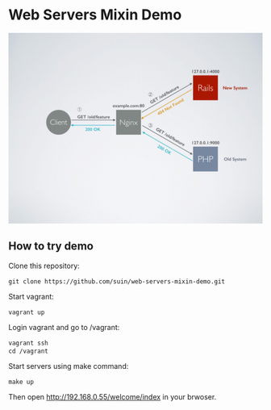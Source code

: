 # Web Servers Mixin Demo

![](https://raw.githubusercontent.com/suin/web-servers-mixin-demo/master/img.png)

## How to try demo

Clone this repository:

```
git clone https://github.com/suin/web-servers-mixin-demo.git
```

Start vagrant:

```
vagrant up
```

Login vagrant and go to /vagrant:

```
vagrant ssh
cd /vagrant
```

Start servers using make command:

```
make up
```

Then open http://192.168.0.55/welcome/index in your brwoser.

